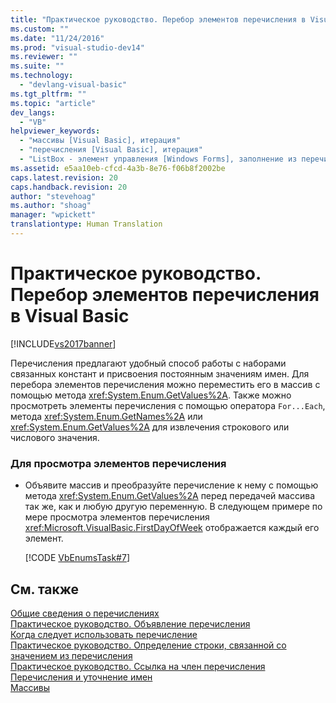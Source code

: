 ```yaml
---
title: "Практическое руководство. Перебор элементов перечисления в Visual Basic | Microsoft Docs"
ms.custom: ""
ms.date: "11/24/2016"
ms.prod: "visual-studio-dev14"
ms.reviewer: ""
ms.suite: ""
ms.technology: 
  - "devlang-visual-basic"
ms.tgt_pltfrm: ""
ms.topic: "article"
dev_langs: 
  - "VB"
helpviewer_keywords: 
  - "массивы [Visual Basic], итерация"
  - "перечисления [Visual Basic], итерация"
  - "ListBox - элемент управления [Windows Forms], заполнение из перечисления"
ms.assetid: e5aa10eb-cfcd-4a3b-8e76-f06b8f2002be
caps.latest.revision: 20
caps.handback.revision: 20
author: "stevehoag"
ms.author: "shoag"
manager: "wpickett"
translationtype: Human Translation
---
```

# Практическое руководство. Перебор элементов перечисления в Visual Basic
[!INCLUDE[vs2017banner](../../../../csharp/includes/vs2017banner.md)]

Перечисления предлагают удобный способ работы с наборами связанных констант и присвоения постоянным значениям имен.  Для перебора элементов перечисления можно переместить его в массив с помощью метода <xref:System.Enum.GetValues%2A>.  Также можно просмотреть элементы перечисления с помощью оператора `For...Each`, метода <xref:System.Enum.GetNames%2A> или <xref:System.Enum.GetValues%2A> для извлечения строкового или числового значения.  
  
### Для просмотра элементов перечисления  
  
-   Объявите массив и преобразуйте перечисление к нему с помощью метода <xref:System.Enum.GetValues%2A> перед передачей массива так же, как и любую другую переменную.  В следующем примере по мере просмотра элементов перечисления <xref:Microsoft.VisualBasic.FirstDayOfWeek> отображается каждый его элемент.  
  
     [!CODE [VbEnumsTask#7](../CodeSnippet/VS_Snippets_VBCSharp/VbEnumsTask#7)]  
  
## См. также  
 [Общие сведения о перечислениях](../../../../visual-basic/programming-guide/language-features/constants-enums/enumerations-overview.md)   
 [Практическое руководство. Объявление перечисления](../../../../visual-basic/programming-guide/language-features/constants-enums/how-to-declare-enumerations.md)   
 [Когда следует использовать перечисление](../../../../visual-basic/programming-guide/language-features/constants-enums/when-to-use-an-enumeration.md)   
 [Практическое руководство. Определение строки, связанной со значением из перечисления](../../../../visual-basic/programming-guide/language-features/constants-enums/how-to-determine-the-string-associated-with-an-enumeration-value.md)   
 [Практическое руководство. Ссылка на член перечисления](../../../../visual-basic/programming-guide/language-features/constants-enums/how-to-refer-to-an-enumeration-member.md)   
 [Перечисления и уточнение имен](../../../../visual-basic/programming-guide/language-features/constants-enums/enumerations-and-name-qualification.md)   
 [Массивы](../../../../visual-basic/programming-guide/language-features/arrays/index.md)